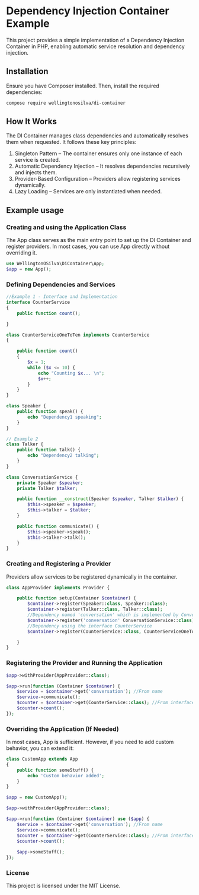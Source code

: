 # Dependency Injection Container Example

This project provides a simple implementation of a Dependency Injection Container in PHP, enabling automatic service resolution and dependency injection.

## Installation

Ensure you have Composer installed. Then, install the required dependencies:
```bash 
compose require wellingtonosilva/di-container
```

## How It Works

The DI Container manages class dependencies and automatically resolves them when requested. It follows these key principles:

1. Singleton Pattern – The container ensures only one instance of each service is created.
1. Automatic Dependency Injection – It resolves dependencies recursively and injects them.
1. Provider-Based Configuration – Providers allow registering services dynamically.
1. Lazy Loading – Services are only instantiated when needed.

## Example usage

### Creating and using the Application Class

The App class serves as the main entry point to set up the DI Container and register providers. In most cases, you can use App directly without overriding it.

```php 
use WellingtonOSilva\DiContainer\App;
$app = new App();
```

### Defining Dependencies and Services

```php 
//Example 1 - Interface and Implementation
interface CounterService
{
    public function count();

}

class CounterServiceOneToTen implements CounterService
{

    public function count()
    {
        $x = 1;
        while ($x <= 10) {
            echo "Counting $x... \n";
            $x++;
        }
    }
}

class Speaker {
    public function speak() {
        echo "Dependency1 speaking";
    }
}

// Example 2 
class Talker {
    public function talk() {
        echo "Dependency2 talking";
    }
}

class ConversationService {
    private Speaker $speaker;
    private Talker $talker;

    public function __construct(Speaker $speaker, Talker $talker) {
        $this->speaker = $speaker;
        $this->talker = $talker;
    }

    public function communicate() {
        $this->speaker->speak();
        $this->talker->talk();
    }
}
```

### Creating and Registering a Provider

Providers allow services to be registered dynamically in the container.

```php 
class AppProvider implements Provider {

    public function setup(Container $container) {
        $container->register(Speaker::class, Speaker::class);
        $container->register(Talker::class, Talker::class);
        //Dependency named 'conversation' which is implemented by ConversationService
        $container->register('conversation' ConversationService::class);
        //Dependency using the interface CounterService
        $container->register(CounterService::class, CounterServiceOneToTen::class);

    }
}
```

### Registering the Provider and Running the Application

```php 
$app->withProvider(AppProvider::class);

$app->run(function (Container $container) {
    $service = $container->get('conversation'); //From name
    $service->communicate();
    $counter = $container->get(CounterService::class); //From interface
    $counter->count();
});
```

### Overriding the Application (If Needed)

In most cases, App is sufficient. However, if you need to add custom behavior, you can extend it:

```php 
class CustomApp extends App
{
    public function someStuff() {
        echo 'Custom behavior added';
    }
}

$app = new CustomApp();

$app->withProvider(AppProvider::class);

$app->run(function (Container $container) use ($app) {
    $service = $container->get('conversation'); //From name
    $service->communicate();
    $counter = $container->get(CounterService::class); //From interface
    $counter->count();
    
    $app->someStuff();
});
```

### License

This project is licensed under the MIT License.